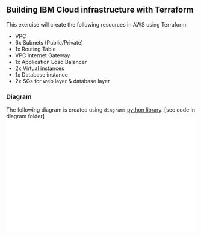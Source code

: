 ## Building IBM Cloud infrastructure with Terraform
This exercise will create the following resources in AWS using Terraform:

* VPC
* 6x Subnets (Public/Private)
* 1x Routing Table
* VPC Internet Gateway
* 1x Application Load Balancer
* 2x Virtual instances
* 1x Database instance
* 2x SGs for web layer & database layer


### Diagram
The following diagram is created using `diagrams` [python library](https://diagrams.mingrammer.com/). [see code in diagram folder]
[![Diagram][diagram]](#)


<!-- MARKDOWN LINKS & IMAGES -->
<!-- https://www.markdownguide.org/basic-syntax/#reference-style-links -->
[diagram]: images/ibmcloud_logo.png